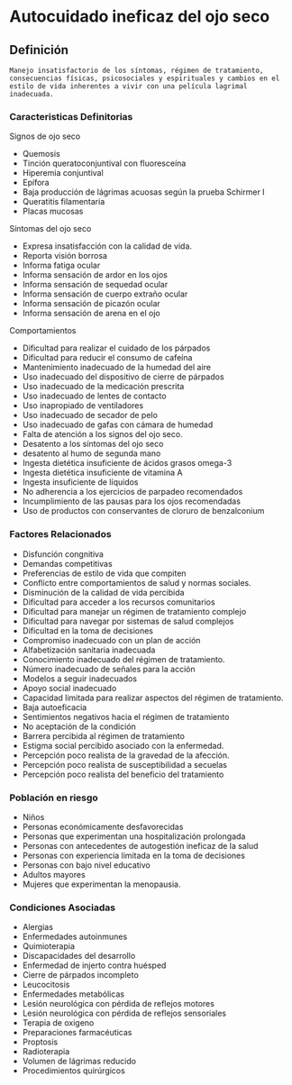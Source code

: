 # Autocuidado ineficaz del ojo seco
## Definición
	Manejo insatisfactorio de los síntomas, régimen de tratamiento, consecuencias físicas, psicosociales y espirituales y cambios en el estilo de vida inherentes a vivir con una película lagrimal inadecuada.

### Caracteristicas Definitorias
Signos de ojo seco   
- Quemosis  
- Tinción queratoconjuntival con fluoresceína
- Hiperemia conjuntival   
- Epífora  
- Baja producción de lágrimas acuosas según la prueba Schirmer I
- Queratitis filamentaria     
- Placas mucosas   

Síntomas del ojo seco   
- Expresa insatisfacción con la 
calidad de vida.   
- Reporta visión borrosa   
- Informa fatiga ocular   
- Informa sensación de ardor en los 
ojos 
- Informa sensación de sequedad 
ocular   
- Informa sensación de cuerpo 
extraño ocular   
- Informa sensación de picazón 
ocular   
- Informa sensación de arena en el 
ojo
 
Comportamientos   
- Dificultad para realizar el cuidado 
de los párpados   
- Dificultad para reducir el 
consumo de cafeína   
- Mantenimiento inadecuado de 
la humedad del aire   
- Uso inadecuado del dispositivo 
de cierre de párpados   
- Uso inadecuado de la 
medicación prescrita   
- Uso inadecuado de lentes de 
contacto   
- Uso inapropiado de ventiladores   
- Uso inadecuado de secador de 
pelo  
- Uso inadecuado de gafas con 
cámara de humedad    
- Falta de atención a los signos del 
ojo seco.   
- Desatento a los síntomas del ojo 
seco   
- desatento al humo de segunda mano   
- Ingesta dietética insuficiente 
de ácidos grasos omega-3   
- Ingesta dietética insuficiente de 
vitamina A   
- Ingesta insuficiente de líquidos   
- No adherencia a los ejercicios de 
parpadeo recomendados   
- Incumplimiento de las pausas 
para los ojos recomendadas   
- Uso de productos con conservantes de cloruro de benzalconium

### Factores Relacionados
- Disfunción congnitiva   
- Demandas competitivas   
- Preferencias de estilo de vida que 
compiten   
- Conflicto entre comportamientos 
de salud y normas sociales.   
- Disminución de la calidad de vida 
percibida   
- Dificultad para acceder a los 
recursos comunitarios   
- Dificultad para manejar un régimen 
de tratamiento complejo   
- Dificultad para navegar por 
sistemas de salud 
complejos   
- Dificultad en la toma de decisiones   
- Compromiso inadecuado con un 
plan de acción   
- Alfabetización sanitaria 
inadecuada   
- Conocimiento inadecuado del 
régimen de tratamiento.   
- Número inadecuado de 
señales para la acción
- Modelos a seguir inadecuados   
- Apoyo social inadecuado   
- Capacidad limitada para realizar 
aspectos del régimen de 
tratamiento.   
- Baja autoeficacia   
- Sentimientos negativos hacia el 
régimen de tratamiento   
- No aceptación de la condición   
- Barrera percibida al régimen 
de tratamiento   
- Estigma social percibido asociado 
con la enfermedad.   
- Percepción poco realista de la 
gravedad de la afección.   
- Percepción poco realista de 
susceptibilidad a secuelas   
- Percepción poco realista del 
beneficio del tratamiento

### Población en riesgo
- Niños   
- Personas económicamente 
desfavorecidas   
- Personas que experimentan 
una hospitalización 
prolongada   
- Personas con antecedentes de 
autogestión ineficaz de la salud    
- Personas con experiencia 
limitada en la toma de 
decisiones   
- Personas con bajo nivel 
educativo   
- Adultos mayores   
- Mujeres que experimentan la 
menopausia.  

### Condiciones Asociadas
- Alergias   
- Enfermedades autoinmunes   
- Quimioterapia   
- Discapacidades del desarrollo   
- Enfermedad de injerto contra 
huésped   
- Cierre de párpados incompleto   
- Leucocitosis   
- Enfermedades metabólicas   
- Lesión neurológica con pérdida 
de reflejos motores   
- Lesión neurológica con pérdida 
de reflejos sensoriales   
- Terapia de oxigeno   
- Preparaciones farmacéuticas   
- Proptosis   
- Radioterapia   
- Volumen de lágrimas reducido   
- Procedimientos quirúrgicos

